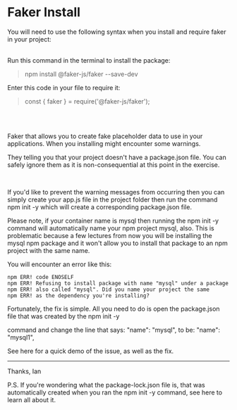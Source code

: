 <h1>Faker Install</h1>

You will need to use the following syntax when you install and require faker in your project:

<br>
Run this command in the terminal to install the package:

> npm install @faker-js/faker --save-dev

Enter this code in your file to require it:

> const { faker } = require('@faker-js/faker');

<br><br>

Faker that allows you to create fake placeholder data to use in your applications.
When you installing might encounter some warnings.

They telling you that your project doesn't have a package.json file.
You can safely ignore them as it is non-consequential at this point in the exercise.

<br>

If you'd like to prevent the warning messages from occurring then you can simply create your app.js file in the project folder then run the command npm init -y which will create a corresponding package.json file.

Please note, if your container name is mysql then running the npm init -y command will automatically name your npm project mysql, also. This is problematic because a few lectures from now you will be installing the mysql npm package and it won't allow you to install that package to an npm project with the same name.

You will encounter an error like this:

    npm ERR! code ENOSELF
    npm ERR! Refusing to install package with name "mysql" under a package
    npm ERR! also called "mysql". Did you name your project the same
    npm ERR! as the dependency you're installing?

Fortunately, the fix is simple. All you need to do is open the package.json file that was created by the npm init -y

command and change the line that says: "name": "mysql", to be: "name": "mysql1",

See here for a quick demo of the issue, as well as the fix.

---

Thanks,
Ian

P.S. If you're wondering what the package-lock.json file is, that was automatically created when you ran the npm init -y command, see here to learn all about it.
